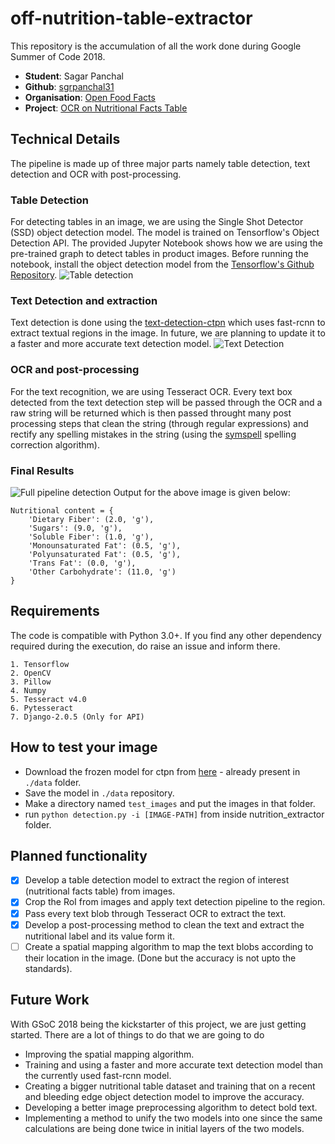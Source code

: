 
# off-nutrition-table-extractor
This repository is the accumulation of all the work done during Google Summer of Code 2018.
- **Student**: Sagar Panchal
- **Github**: [sgrpanchal31](https://github.com/sgrpanchal31)
- **Organisation**: [Open Food Facts](https://world.openfoodfacts.org/)
- **Project**: [OCR on Nutritional Facts Table](https://summerofcode.withgoogle.com/projects/#6627107531128832)

## Technical Details
The pipeline is made up of three major parts namely table detection, text detection and OCR with post-processing.

### Table Detection
For detecting tables in an image, we are using the Single Shot Detector (SSD) object detection model. The model is trained on Tensorflow's Object Detection API. The provided Jupyter Notebook shows how we are using the pre-trained graph to detect tables in product images.
Before running the notebook, install the object detection model from the [Tensorflow's Github Repository](https://github.com/tensorflow/models).
![Table detection](/data/images/table_detection.jpeg)

### Text Detection and extraction
Text detection is done using the [text-detection-ctpn](https://github.com/eragonruan/text-detection-ctpn) which uses fast-rcnn to extract textual regions in the image. In future, we are planning to update it to a faster and more accurate text detection model.
![Text Detection](/data/images/text_detection.jpg)

### OCR and post-processing
For the text recognition, we are using Tesseract OCR. Every text box detected from the text detection step will be passed through the OCR and a raw string will be returned which is then passed throught many post processing steps that clean the string (through regular expressions) and rectify any spelling mistakes in the string (using the [symspell](https://github.com/wolfgarbe/SymSpell) spelling correction algorithm).

### Final Results
![Full pipeline detection](/data/images/final_result.jpg)
Output for the above image is given below:
```
Nutritional content = {
    'Dietary Fiber': (2.0, 'g'), 
    'Sugars': (9.0, 'g'),
    'Soluble Fiber': (1.0, 'g'), 
    'Monounsaturated Fat': (0.5, 'g'), 
    'Polyunsaturated Fat': (0.5, 'g'), 
    'Trans Fat': (0.0, 'g'), 
    'Other Carbohydrate': (11.0, 'g')
}
```

## Requirements
The code is compatible with Python 3.0+. If you find any other dependency required during the execution, do raise an issue and inform there. 
```
1. Tensorflow
2. OpenCV
3. Pillow
4. Numpy
5. Tesseract v4.0
6. Pytesseract
7. Django-2.0.5 (Only for API)
```

## How to test your image
- Download the frozen model for ctpn from [here](https://github.com/eragonruan/text-detection-ctpn/releases/download/untagged-48d74c6337a71b6b5f87/ctpn.pb) - already present in `./data` folder.
- Save the model in `./data` repository.
- Make a directory named `test_images` and put the images in that folder.
- run `python detection.py -i [IMAGE-PATH]` from inside nutrition_extractor folder.

## Planned functionality
- [x] Develop a table detection model to extract the region of interest (nutritional facts table) from images.
- [x] Crop the RoI from images and apply text detection pipeline to the region.
- [x] Pass every text blob through Tesseract OCR to extract the text.
- [x] Develop a post-processing method to clean the text and extract the nutritional label and its value form it.
- [ ] Create a spatial mapping algorithm to map the text blobs according to their location in the image. (Done but the accuracy is not upto the standards).

## Future Work
With GSoC 2018 being the kickstarter of this project, we are just getting started. There are a lot of things to do that we are going to do
* Improving the spatial mapping algorithm. 
* Training and using a faster and more accurate text detection model than the currently used fast-rcnn model.
* Creating a bigger nutritional table dataset and training that on a recent and bleeding edge object detection model to improve the accuracy.
* Developing a better image preprocessing algorithm to detect bold text.
* Implementing a method to unify the two models into one since the same calculations are being done twice in initial layers of the two models.
